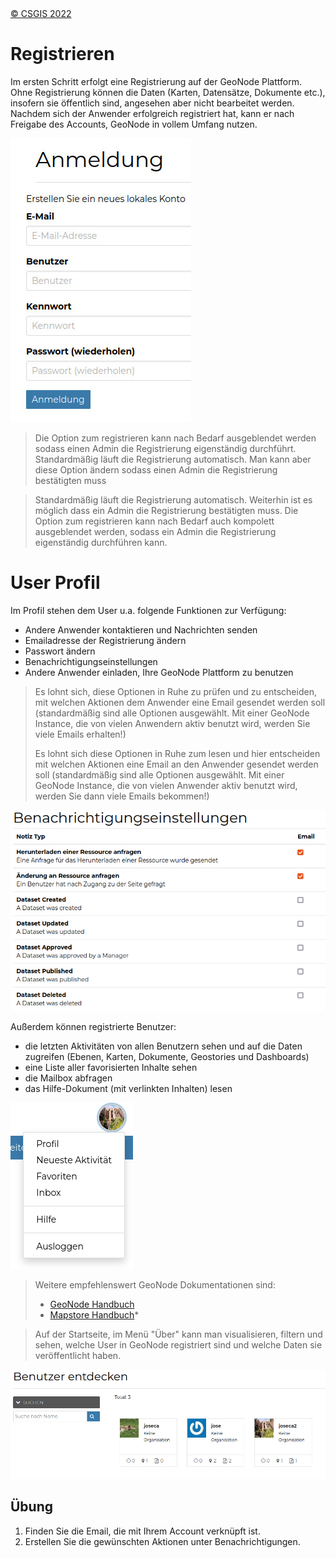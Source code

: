 <!-- the Menu -->

<link rel="stylesheet" media="all" href="../styles.css" />
<div id="logo"><a href="https://csgis.de">© CSGIS 2022</a></div>
<div id="menu"></div>
<div id="jumpMenu"></div>
<script src="../menu.js"></script>
<script src="../jumpmenu.js"></script>
<!-- the Menu -->

# Registrieren

Im ersten Schritt erfolgt eine Registrierung auf der GeoNode Plattform. Ohne Registrierung können die Daten (Karten, Datensätze, Dokumente etc.), insofern sie öffentlich sind, angesehen aber nicht bearbeitet werden.
Nachdem sich der Anwender erfolgreich registriert hat, kann er nach Freigabe des Accounts, GeoNode in vollem Umfang nutzen.

![Anmeldung](images/image2.jpg)

> Die Option zum registrieren kann nach Bedarf ausgeblendet werden sodass einen Admin die Registrierung eigenständig durchführt.
> Standardmäßig läuft die Registrierung automatisch. Man kann aber diese Option ändern sodass einen Admin die Registrierung bestätigten muss

> Standardmäßig läuft die Registrierung automatisch. Weiterhin ist es möglich dass ein Admin die Registrierung bestätigten muss. Die Option zum registrieren kann nach Bedarf auch kompolett ausgeblendet werden, sodass ein Admin die Registrierung eigenständig durchführen kann. 

# User Profil

Im Profil stehen dem User u.a. folgende Funktionen zur Verfügung:

- Andere Anwender kontaktieren und Nachrichten senden
- Emailadresse der Registrierung ändern
- Passwort ändern
- Benachrichtigungseinstellungen
- Andere Anwender einladen, Ihre GeoNode Plattform zu benutzen

> Es lohnt sich, diese Optionen in Ruhe zu prüfen und zu entscheiden, mit welchen Aktionen dem Anwender eine Email gesendet werden soll (standardmäßig sind alle Optionen ausgewählt. Mit einer GeoNode Instance, die von vielen Anwendern aktiv benutzt wird, werden Sie viele Emails erhalten!)
> 
> Es lohnt sich diese Optionen in Ruhe zum lesen und hier entscheiden mit welchen Aktionen eine Email an den Anwender gesendet werden soll (standardmäßig sind alle Optionen ausgewählt.
> Mit einer GeoNode Instance, die von vielen Anwender aktiv benutzt wird, werden Sie dann viele Emails bekommen!)

![Benachrichtigungen](images/image4.png)

Außerdem können registrierte Benutzer:

- die letzten Aktivitäten von allen Benutzern sehen und auf die Daten zugreifen (Ebenen, Karten, Dokumente, Geostories und Dashboards)
- eine Liste aller favorisierten Inhalte sehen
- die Mailbox abfragen
- das Hilfe-Dokument (mit verlinkten Inhalten) lesen

![Profil](images/image5.png)

> Weitere empfehlenswert GeoNode Dokumentationen sind:
> 
> - [GeoNode Handbuch](https://docs.geonode.org/en/master/usage/index.html)
> - [Mapstore Handbuch](https://mapstore.readthedocs.io/en/latest/user-guide/home-page/)* 

> Auf der Startseite, im Menü "Über"  kann man visualisieren, filtern und sehen, welche User in GeoNode registriert sind und welche Daten sie  veröffentlicht haben.


![Benutzer](images/image8.png)

## Übung

1. Finden Sie die Email, die mit Ihrem Account verknüpft ist.
2. Erstellen Sie die gewünschten Aktionen unter Benachrichtigungen.
